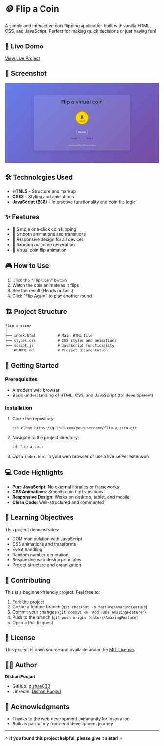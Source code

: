 # 🪙 Flip a Coin

A simple and interactive coin flipping application built with vanilla HTML, CSS, and JavaScript. Perfect for making quick decisions or just having fun!

## 🚀 Live Demo

[View Live Project](https://dishan033.github.io/Flip-a-coin/)

## 📸 Screenshot

![Flip a Coin Screenshot](image.png) 

## 🛠️ Technologies Used

- **HTML5** - Structure and markup
- **CSS3** - Styling and animations
- **JavaScript (ES6)** - Interactive functionality and coin flip logic

## ✨ Features

- 🎯 Simple one-click coin flipping
- 🎨 Smooth animations and transitions
- 📱 Responsive design for all devices
- 🎲 Random outcome generation
- 💫 Visual coin flip animation

## 🎮 How to Use

1. Click the "Flip Coin" button
2. Watch the coin animate as it flips
3. See the result (Heads or Tails)
4. Click "Flip Again" to play another round

## 🏗️ Project Structure

```
flip-a-coin/
│
├── index.html          # Main HTML file
├── styles.css          # CSS styles and animations
├── script.js           # JavaScript functionality
└── README.md           # Project documentation
```

## 🚀 Getting Started

### Prerequisites

- A modern web browser
- Basic understanding of HTML, CSS, and JavaScript (for development)

### Installation

1. Clone the repository:
   ```bash
   git clone https://github.com/yourusername/flip-a-coin.git
   ```

2. Navigate to the project directory:
   ```bash
   cd flip-a-coin
   ```

3. Open `index.html` in your web browser or use a live server extension

## 💻 Code Highlights

- **Pure JavaScript**: No external libraries or frameworks
- **CSS Animations**: Smooth coin flip transitions
- **Responsive Design**: Works on desktop, tablet, and mobile
- **Clean Code**: Well-structured and commented

## 🎯 Learning Objectives

This project demonstrates:

- DOM manipulation with JavaScript
- CSS animations and transforms
- Event handling
- Random number generation
- Responsive web design principles
- Project structure and organization

## 🤝 Contributing

This is a beginner-friendly project! Feel free to:

1. Fork the project
2. Create a feature branch (`git checkout -b feature/AmazingFeature`)
3. Commit your changes (`git commit -m 'Add some AmazingFeature'`)
4. Push to the branch (`git push origin feature/AmazingFeature`)
5. Open a Pull Request

## 📝 License

This project is open source and available under the [MIT License](LICENSE).

## 👨‍💻 Author

**Dishan Poojari**
- GitHub: [dishan033](https://github.com/dishan033)
- LinkedIn: [Dishan Poojari](https://www.linkedin.com/in/dishan-poojari/)

## 🙏 Acknowledgments

- Thanks to the web development community for inspiration
- Built as part of my front-end development journey
  
---

⭐ **If you found this project helpful, please give it a star!** ⭐
